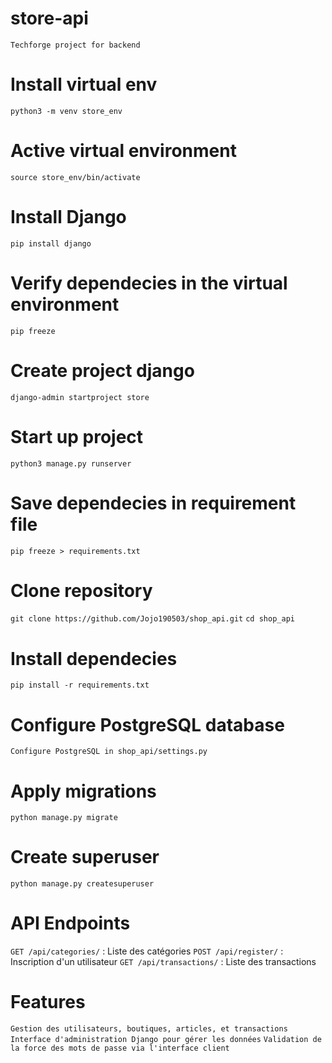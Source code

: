# store-api
`Techforge project for backend`

# Install virtual env
`python3 -m venv store_env`

# Active virtual environment
`source store_env/bin/activate`

# Install Django
`pip install django`

# Verify dependecies in the virtual environment
`pip freeze`

# Create project django
`django-admin startproject store`

# Start up project
`python3 manage.py runserver`

# Save dependecies in requirement file
`pip freeze > requirements.txt`

# Clone repository
`git clone https://github.com/Jojo190503/shop_api.git`
`cd shop_api`

# Install dependecies
`pip install -r requirements.txt`

# Configure PostgreSQL database
`Configure PostgreSQL in shop_api/settings.py`

# Apply migrations
`python manage.py migrate`

# Create superuser
`python manage.py createsuperuser`

# API Endpoints
`GET /api/categories/` : Liste des catégories
`POST /api/register/` : Inscription d'un utilisateur
`GET /api/transactions/` : Liste des transactions

# Features
`Gestion des utilisateurs, boutiques, articles, et transactions`
`Interface d'administration Django pour gérer les données`
`Validation de la force des mots de passe via l'interface client`
